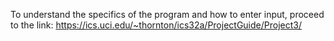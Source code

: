 To understand the specifics of the program and how to enter input, proceed to the link:
https://ics.uci.edu/~thornton/ics32a/ProjectGuide/Project3/
